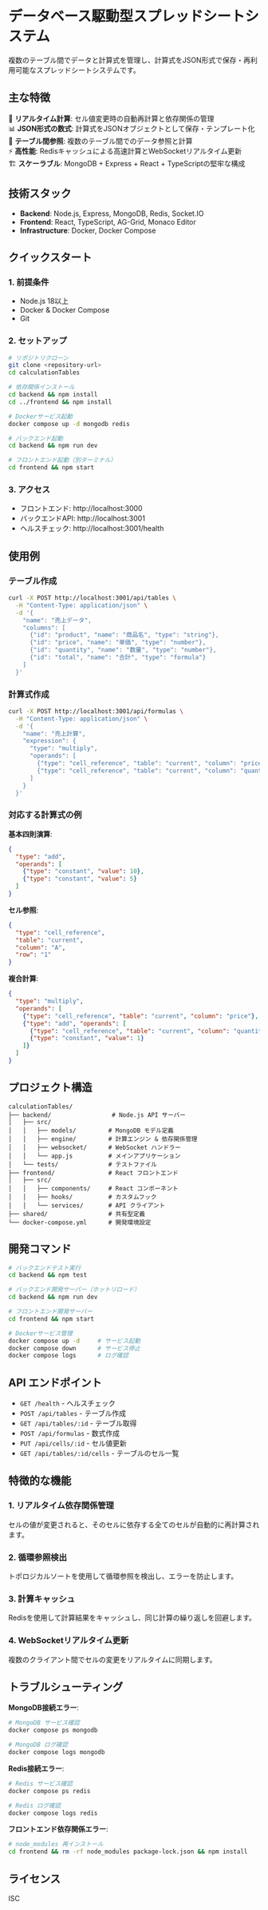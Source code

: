 # データベース駆動型スプレッドシートシステム

複数のテーブル間でデータと計算式を管理し、計算式をJSON形式で保存・再利用可能なスプレッドシートシステムです。

## 主な特徴

🔄 **リアルタイム計算**: セル値変更時の自動再計算と依存関係の管理  
📊 **JSON形式の数式**: 計算式をJSONオブジェクトとして保存・テンプレート化  
🔗 **テーブル間参照**: 複数のテーブル間でのデータ参照と計算  
⚡ **高性能**: Redisキャッシュによる高速計算とWebSocketリアルタイム更新  
🏗️ **スケーラブル**: MongoDB + Express + React + TypeScriptの堅牢な構成  

## 技術スタック

- **Backend**: Node.js, Express, MongoDB, Redis, Socket.IO
- **Frontend**: React, TypeScript, AG-Grid, Monaco Editor
- **Infrastructure**: Docker, Docker Compose

## クイックスタート

### 1. 前提条件
- Node.js 18以上
- Docker & Docker Compose
- Git

### 2. セットアップ

```bash
# リポジトリクローン
git clone <repository-url>
cd calculationTables

# 依存関係インストール
cd backend && npm install
cd ../frontend && npm install

# Dockerサービス起動
docker compose up -d mongodb redis

# バックエンド起動
cd backend && npm run dev

# フロントエンド起動（別ターミナル）
cd frontend && npm start
```

### 3. アクセス
- フロントエンド: http://localhost:3000
- バックエンドAPI: http://localhost:3001
- ヘルスチェック: http://localhost:3001/health

## 使用例

### テーブル作成
```bash
curl -X POST http://localhost:3001/api/tables \
  -H "Content-Type: application/json" \
  -d '{
    "name": "売上データ",
    "columns": [
      {"id": "product", "name": "商品名", "type": "string"},
      {"id": "price", "name": "単価", "type": "number"},
      {"id": "quantity", "name": "数量", "type": "number"},
      {"id": "total", "name": "合計", "type": "formula"}
    ]
  }'
```

### 計算式作成
```bash
curl -X POST http://localhost:3001/api/formulas \
  -H "Content-Type: application/json" \
  -d '{
    "name": "売上計算",
    "expression": {
      "type": "multiply",
      "operands": [
        {"type": "cell_reference", "table": "current", "column": "price"},
        {"type": "cell_reference", "table": "current", "column": "quantity"}
      ]
    }
  }'
```

### 対応する計算式の例

**基本四則演算**:
```json
{
  "type": "add",
  "operands": [
    {"type": "constant", "value": 10},
    {"type": "constant", "value": 5}
  ]
}
```

**セル参照**:
```json
{
  "type": "cell_reference",
  "table": "current",
  "column": "A",
  "row": "1"
}
```

**複合計算**:
```json
{
  "type": "multiply",
  "operands": [
    {"type": "cell_reference", "table": "current", "column": "price"},
    {"type": "add", "operands": [
      {"type": "cell_reference", "table": "current", "column": "quantity"},
      {"type": "constant", "value": 1}
    ]}
  ]
}
```

## プロジェクト構造

```
calculationTables/
├── backend/                 # Node.js API サーバー
│   ├── src/
│   │   ├── models/         # MongoDB モデル定義
│   │   ├── engine/         # 計算エンジン & 依存関係管理
│   │   ├── websocket/      # WebSocket ハンドラー
│   │   └── app.js          # メインアプリケーション
│   └── tests/              # テストファイル
├── frontend/               # React フロントエンド
│   ├── src/
│   │   ├── components/     # React コンポーネント
│   │   ├── hooks/          # カスタムフック
│   │   └── services/       # API クライアント
├── shared/                 # 共有型定義
└── docker-compose.yml      # 開発環境設定
```

## 開発コマンド

```bash
# バックエンドテスト実行
cd backend && npm test

# バックエンド開発サーバー（ホットリロード）
cd backend && npm run dev

# フロントエンド開発サーバー
cd frontend && npm start

# Dockerサービス管理
docker compose up -d     # サービス起動
docker compose down      # サービス停止
docker compose logs      # ログ確認
```

## API エンドポイント

- `GET /health` - ヘルスチェック
- `POST /api/tables` - テーブル作成
- `GET /api/tables/:id` - テーブル取得
- `POST /api/formulas` - 数式作成
- `PUT /api/cells/:id` - セル値更新
- `GET /api/tables/:id/cells` - テーブルのセル一覧

## 特徴的な機能

### 1. リアルタイム依存関係管理
セルの値が変更されると、そのセルに依存する全てのセルが自動的に再計算されます。

### 2. 循環参照検出
トポロジカルソートを使用して循環参照を検出し、エラーを防止します。

### 3. 計算キャッシュ
Redisを使用して計算結果をキャッシュし、同じ計算の繰り返しを回避します。

### 4. WebSocketリアルタイム更新
複数のクライアント間でセルの変更をリアルタイムに同期します。

## トラブルシューティング

**MongoDB接続エラー**:
```bash
# MongoDB サービス確認
docker compose ps mongodb

# MongoDB ログ確認
docker compose logs mongodb
```

**Redis接続エラー**:
```bash
# Redis サービス確認
docker compose ps redis

# Redis ログ確認
docker compose logs redis
```

**フロントエンド依存関係エラー**:
```bash
# node_modules 再インストール
cd frontend && rm -rf node_modules package-lock.json && npm install
```

## ライセンス

ISC